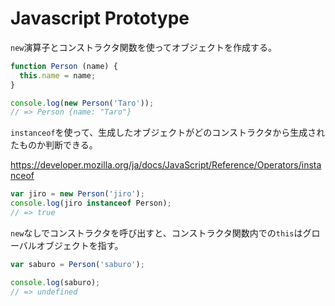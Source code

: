 # Javascript Prototype


`new`演算子とコンストラクタ関数を使ってオブジェクトを作成する。

```js
function Person (name) {
  this.name = name;
}

console.log(new Person('Taro'));
// => Person {name: "Taro"}
```

`instanceof`を使って、生成したオブジェクトがどのコンストラクタから生成されたものか判断できる。

https://developer.mozilla.org/ja/docs/JavaScript/Reference/Operators/instanceof

```js
var jiro = new Person('jiro');
console.log(jiro instanceof Person);
// => true
```

`new`なしでコンストラクタを呼び出すと、コンストラクタ関数内での`this`はグローバルオブジェクトを指す。

```js
var saburo = Person('saburo');

console.log(saburo);
// => undefined
```
